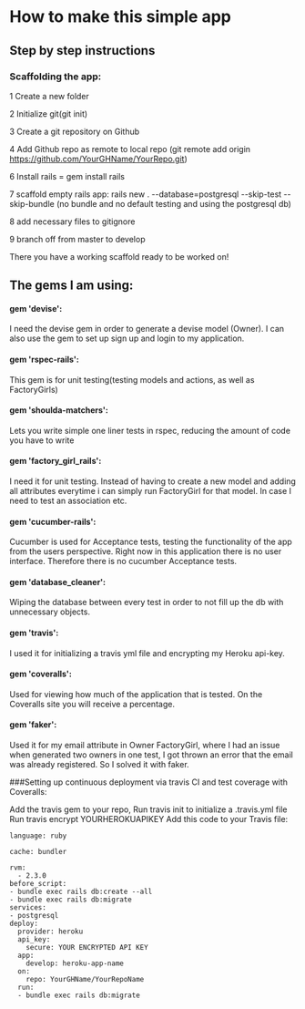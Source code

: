 # How to make this simple app
## Step by step instructions

### Scaffolding the app: 

1 Create a new folder

2 Initialize git(git init)

3 Create a git repository on Github

4 Add Github repo as remote to local repo (git remote add origin https://github.com/YourGHName/YourRepo.git)

6 Install rails = gem install rails

7 scaffold empty rails app: rails new . --database=postgresql --skip-test --skip-bundle (no bundle and no default testing and using the postgresql db)

8 add necessary files to gitignore

9 branch off from master to develop

There you have a working scaffold ready to be worked on!

## The gems I am using:
  
  #### gem 'devise':
  I need the devise gem in order to generate a devise model (Owner). I can also use the gem to set up sign up and login to my application.

  #### gem 'rspec-rails': 
  This gem is for unit testing(testing models and actions, as well as FactoryGirls)
  
  #### gem 'shoulda-matchers': 
  Lets you write simple one liner tests in rspec, reducing the amount of code you have to write
  
  #### gem 'factory_girl_rails': 
  I need it for unit testing. Instead of having to create a new model and adding all attributes everytime i can simply run FactoryGirl for that model. In case I need to test an association etc.
  
  #### gem 'cucumber-rails': 
  Cucumber is used for Acceptance tests, testing the functionality of the app from the users perspective. Right now in this application there is no user interface. Therefore there is no cucumber Acceptance tests.
  
  #### gem 'database_cleaner': 
  Wiping the database between every test in order to not fill up the db with unnecessary objects.
  
  #### gem 'travis': 
  I used it for initializing a travis yml file and encrypting my Heroku api-key. 
  
  #### gem 'coveralls': 
  Used for viewing how much of the application that is tested. On the Coveralls site you will receive a percentage.
  
  #### gem 'faker': 
  Used it for my email attribute in Owner FactoryGirl, where I had an issue when generated two owners in one test, I got thrown an error that the email was already registered. So I solved it with faker. 


###Setting up continuous deployment via travis CI and test coverage with Coveralls:

Add the travis gem to your repo,
Run travis init to initialize a .travis.yml file
Run travis encrypt YOURHEROKUAPIKEY
Add this code to your Travis file:
````
language: ruby

cache: bundler

rvm:
  - 2.3.0
before_script:
- bundle exec rails db:create --all
- bundle exec rails db:migrate
services:
- postgresql
deploy:
  provider: heroku
  api_key:
    secure: YOUR ENCRYPTED API KEY
  app:  
    develop: heroku-app-name
  on:
    repo: YourGHName/YourRepoName
  run:
  - bundle exec rails db:migrate